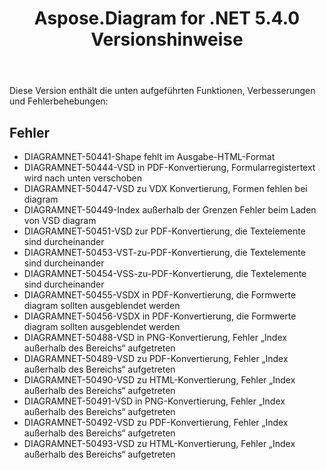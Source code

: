 ﻿---
title: Aspose.Diagram for .NET 5.4.0 Versionshinweise
type: docs
weight: 60
url: /de/net/aspose-diagram-for-net-5-4-0-release-notes/
---
Diese Version enthält die unten aufgeführten Funktionen, Verbesserungen und Fehlerbehebungen:
## **Fehler**
- DIAGRAMNET-50441-Shape fehlt im Ausgabe-HTML-Format
- DIAGRAMNET-50444-VSD in PDF-Konvertierung, Formularregistertext wird nach unten verschoben
- DIAGRAMNET-50447-VSD zu VDX Konvertierung, Formen fehlen bei diagram
- DIAGRAMNET-50449-Index außerhalb der Grenzen Fehler beim Laden von VSD diagram
- DIAGRAMNET-50451-VSD zur PDF-Konvertierung, die Textelemente sind durcheinander
- DIAGRAMNET-50453-VST-zu-PDF-Konvertierung, die Textelemente sind durcheinander
- DIAGRAMNET-50454-VSS-zu-PDF-Konvertierung, die Textelemente sind durcheinander
- DIAGRAMNET-50455-VSDX in PDF-Konvertierung, die Formwerte diagram sollten ausgeblendet werden
- DIAGRAMNET-50456-VSDX in PDF-Konvertierung, die Formwerte diagram sollten ausgeblendet werden
- DIAGRAMNET-50488-VSD in PNG-Konvertierung, Fehler „Index außerhalb des Bereichs“ aufgetreten
- DIAGRAMNET-50489-VSD zu PDF-Konvertierung, Fehler „Index außerhalb des Bereichs“ aufgetreten
- DIAGRAMNET-50490-VSD zu HTML-Konvertierung, Fehler „Index außerhalb des Bereichs“ aufgetreten
- DIAGRAMNET-50491-VSD in PNG-Konvertierung, Fehler „Index außerhalb des Bereichs“ aufgetreten
- DIAGRAMNET-50492-VSD zu PDF-Konvertierung, Fehler „Index außerhalb des Bereichs“ aufgetreten
- DIAGRAMNET-50493-VSD zu HTML-Konvertierung, Fehler „Index außerhalb des Bereichs“ aufgetreten
